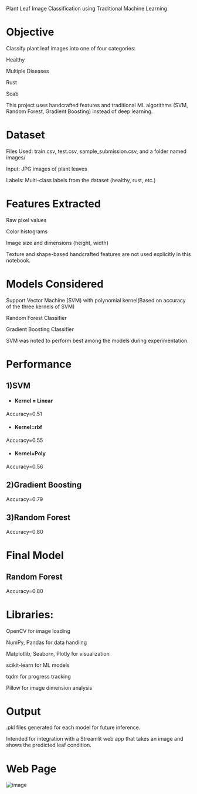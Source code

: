 Plant Leaf Image Classification using Traditional Machine Learning
# Objective
Classify plant leaf images into one of four categories:

Healthy

Multiple Diseases

Rust

Scab

This project uses handcrafted features and traditional ML algorithms (SVM, Random Forest, Gradient Boosting) instead of deep learning.

# Dataset
Files Used: train.csv, test.csv, sample_submission.csv, and a folder named images/

Input: JPG images of plant leaves

Labels: Multi-class labels from the dataset (healthy, rust, etc.)

# Features Extracted
Raw pixel values

Color histograms

Image size and dimensions (height, width)

Texture and shape-based handcrafted features are not used explicitly in this notebook.

# Models Considered 
Support Vector Machine (SVM) with polynomial kernel(Based on accuracy of  the three kernels of SVM)

Random Forest Classifier

Gradient Boosting Classifier

SVM was noted to perform best among the models during experimentation.

# Performance

## 1)SVM
- #### Kernel = Linear
Accuracy=0.51
- #### Kernel=rbf
Accuracy=0.55
- #### Kernel=Poly
Accuracy=0.56

## 2)Gradient Boosting
Accuracy=0.79

## 3)Random Forest
Accuracy=0.80


# Final Model
## Random Forest
Accuracy=0.80



# Libraries:

OpenCV for image loading

NumPy, Pandas for data handling

Matplotlib, Seaborn, Plotly for visualization

scikit-learn for ML models

tqdm for progress tracking

Pillow for image dimension analysis

# Output
.pkl files generated for each model for future inference.

Intended for integration with a Streamlit web app that takes an image and shows the predicted leaf condition.

# Web Page

![image](https://github.com/user-attachments/assets/3578cce5-31d9-401c-8dae-a4fdbcee4afe)



